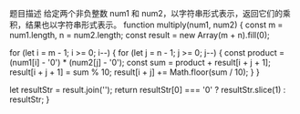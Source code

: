 题目描述
给定两个非负整数 num1 和 num2，以字符串形式表示，返回它们的乘积，结果也以字符串形式表示。
function multiply(num1, num2) {
const m = num1.length, n = num2.length;
const result = new Array(m + n).fill(0);

for (let i = m - 1; i >= 0; i--) {
for (let j = n - 1; j >= 0; j--) {
const product = (num1[i] - '0') \* (num2[j] - '0');
const sum = product + result[i + j + 1];
result[i + j + 1] = sum % 10;
result[i + j] += Math.floor(sum / 10);
}
}

let resultStr = result.join('');
return resultStr[0] === '0' ? resultStr.slice(1) : resultStr;
}

